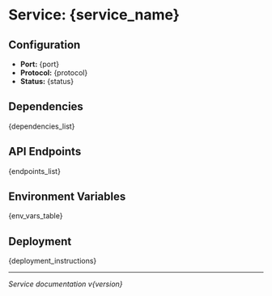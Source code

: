 # Service: {service_name}

## Configuration
- **Port:** {port}
- **Protocol:** {protocol}
- **Status:** {status}

## Dependencies
{dependencies_list}

## API Endpoints
{endpoints_list}

## Environment Variables
{env_vars_table}

## Deployment
{deployment_instructions}

---
*Service documentation v{version}*
